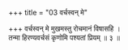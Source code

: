 +++
title = "03 वर्चस्वन् मे"

+++
वर्चस्वन् मे मुखमस्तु रोचमानं विषासहि ।  
तन्मा हिरण्यवर्चसं कृणोमि पश्यतां प्रियम् ॥ ३ ॥